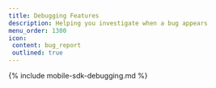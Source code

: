 ```yaml
---
title: Debugging Features
description: Helping you investigate when a bug appears
menu_order: 1300
icon:
 content: bug_report
 outlined: true
---
```


{% include mobile-sdk-debugging.md %}
